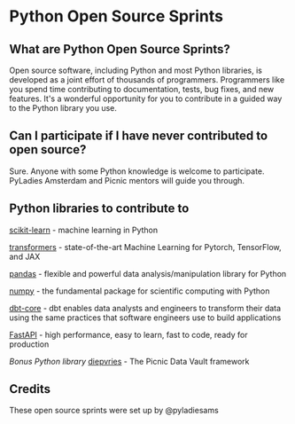 # Python Open Source Sprints

## What are Python Open Source Sprints?
Open source software, including Python and most Python libraries, is developed as a joint effort of thousands of programmers. Programmers like you spend time contributing to documentation, tests, bug fixes, and new features. It's a wonderful opportunity for you to contribute in a guided way to the Python library you use.

## Can I participate if I have never contributed to open source?
Sure. Anyone with some Python knowledge is welcome to participate. PyLadies Amsterdam and Picnic mentors will guide you through.

## Python libraries to contribute to 
[scikit-learn](https://scikit-learn.org/stable/) - machine learning in Python

[transformers](https://huggingface.co/docs/transformers/en/index) - state-of-the-art Machine Learning for Pytorch, TensorFlow, and JAX

[pandas](https://pandas.pydata.org/) - flexible and powerful data analysis/manipulation library for Python

[numpy](https://numpy.org/) - the fundamental package for scientific computing with Python

[dbt-core](https://www.getdbt.com/product/what-is-dbt) - dbt enables data analysts and engineers to transform their data using the same practices that software engineers use to build applications

[FastAPI](https://fastapi.tiangolo.com/) - high performance, easy to learn, fast to code, ready for production

*Bonus Python library*
[diepvries](https://diepvries.picnic.tech/) - The Picnic Data Vault framework

## Credits
These open source sprints were set up by @pyladiesams 
